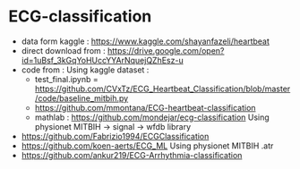 # ECG-classification
* data form kaggle : https://www.kaggle.com/shayanfazeli/heartbeat
* direct download from : https://drive.google.com/open?id=1uBsf_3kGqYoHUccYYArNquejQZhEsz-u
* code from : 
Using kaggle dataset : 
  * test_final.ipynb = https://github.com/CVxTz/ECG_Heartbeat_Classification/blob/master/code/baseline_mitbih.py
  * https://github.com/mmontana/ECG-heartbeat-classification
  * mathlab : https://github.com/mondejar/ecg-classification
Using physionet MITBIH -> signal -> wfdb library
 * https://github.com/Fabrizio1994/ECGClassification
 * https://github.com/koen-aerts/ECG_ML
Using physionet MITBIH .atr
* https://github.com/ankur219/ECG-Arrhythmia-classification

